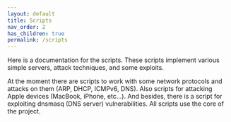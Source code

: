 ```yaml
---
layout: default
title: Scripts
nav_order: 2
has_children: true
permalink: /scripts
---
```


Here is a documentation for the scripts. These scripts implement various simple servers, attack techniques, and some exploits.

At the moment there are scripts to work with some network protocols and attacks on them (ARP, DHCP, ICMPv6, DNS). Also scripts for attacking Apple devices (MacBook, iPhone, etc...). And besides, there is a script for exploiting dnsmasq (DNS server) vulnerabilities. All scripts use the core of the project.
